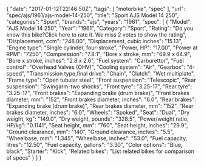 {
    "date": "2017-01-12T22:46:50Z",
    "tags": [
        "motorbike",
        "spec"
    ],
    "url": "spec\/ajs\/1961\/ajs-model-14-250",
    "title": "Sport AJS Model 14 250",
    "categories": "Sport",
    "brands": "ajs",
    "years": "1961",
    "spec": [
        {
            "Model": "AJS Model 14 250",
            "Year": "1961",
            "Category": "Sport",
            "Rating": "Do you know this bike?Click here to rate it. We miss 2 votes to show the rating",
            "Displacement, ccm": "248.00",
            "Displacement, cubic inches": "15.13",
            "Engine type": "Single cylinder, four-stroke",
            "Power, HP": "17.00",
            "Power at RPM": "7250",
            "Compression": "7.8:1",
            "Bore x stroke, mm": "69.9 x 64.9",
            "Bore x stroke, inches": "2.8 x 2.6",
            "Fuel system": "Carburettor",
            "Fuel control": "Overhead Valves (OHV)",
            "Cooling system": "Air",
            "Gearbox": "4-speed",
            "Transmission type,final drive": "Chain",
            "Clutch": "Wet multiplate",
            "Frame type": "Open tubular steel",
            "Front suspension": "Telescopic",
            "Rear suspension": "Swingarm-two shocks",
            "Front tyre": "3.25-17",
            "Rear tyre": "3.25-17",
            "Front brakes": "Expanding brake (drum brake)",
            "Front brakes diameter, mm": "152",
            "Front brakes diameter, inches": "6.0",
            "Rear brakes": "Expanding brake (drum brake)",
            "Rear brakes diameter, mm": "152",
            "Rear brakes diameter, inches": "6.0",
            "Wheels": "Spoked",
            "Seat": "Dual",
            "Dry weight, kg": "149.0",
            "Dry weight, pounds": "328.5",
            "Power\/weight ratio, HP\/kg": "0.1141",
            "Seat height, mm": "760",
            "Seat height, inches": "29.9",
            "Ground clearance, mm": "140",
            "Ground clearance, inches": "5.5",
            "Wheelbase, mm": "1.345",
            "Wheelbase, inches": "53.0",
            "Fuel capacity, litres": "12.50",
            "Fuel capacity, gallons": "3.30",
            "Color options": "Blue, black",
            "Starter": "Kick",
            "Related bikes": "List related bikes for comparison of specs"
        }
    ]
}